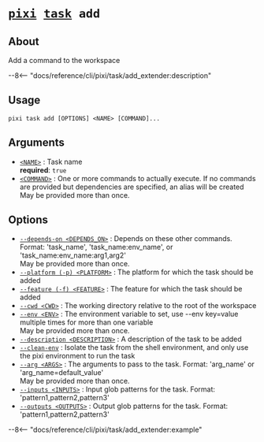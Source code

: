 <!--- This file is autogenerated. Do not edit manually! -->
# <code>[pixi](../../pixi.md) [task](../task.md) add</code>

## About
Add a command to the workspace

--8<-- "docs/reference/cli/pixi/task/add_extender:description"

## Usage
```
pixi task add [OPTIONS] <NAME> [COMMAND]...
```

## Arguments
- <a id="arg-<NAME>" href="#arg-<NAME>">`<NAME>`</a>
:  Task name
<br>**required**: `true`
- <a id="arg-<COMMAND>" href="#arg-<COMMAND>">`<COMMAND>`</a>
:  One or more commands to actually execute. If no commands are provided but dependencies are specified, an alias will be created
<br>May be provided more than once.

## Options
- <a id="arg---depends-on" href="#arg---depends-on">`--depends-on <DEPENDS_ON>`</a>
:  Depends on these other commands. Format: 'task_name', 'task_name:env_name', or 'task_name:env_name:arg1,arg2'
<br>May be provided more than once.
- <a id="arg---platform" href="#arg---platform">`--platform (-p) <PLATFORM>`</a>
:  The platform for which the task should be added
- <a id="arg---feature" href="#arg---feature">`--feature (-f) <FEATURE>`</a>
:  The feature for which the task should be added
- <a id="arg---cwd" href="#arg---cwd">`--cwd <CWD>`</a>
:  The working directory relative to the root of the workspace
- <a id="arg---env" href="#arg---env">`--env <ENV>`</a>
:  The environment variable to set, use --env key=value multiple times for more than one variable
<br>May be provided more than once.
- <a id="arg---description" href="#arg---description">`--description <DESCRIPTION>`</a>
:  A description of the task to be added
- <a id="arg---clean-env" href="#arg---clean-env">`--clean-env`</a>
:  Isolate the task from the shell environment, and only use the pixi environment to run the task
- <a id="arg---arg" href="#arg---arg">`--arg <ARGS>`</a>
:  The arguments to pass to the task. Format: 'arg_name' or 'arg_name=default_value'
<br>May be provided more than once.
- <a id="arg---inputs" href="#arg---inputs">`--inputs <INPUTS>`</a>
:  Input glob patterns for the task. Format: 'pattern1,pattern2,pattern3'
- <a id="arg---outputs" href="#arg---outputs">`--outputs <OUTPUTS>`</a>
:  Output glob patterns for the task. Format: 'pattern1,pattern2,pattern3'

--8<-- "docs/reference/cli/pixi/task/add_extender:example"
